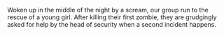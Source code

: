 Woken up in the middle of the night by a scream, our group run to the rescue of
a young girl. After killing their first zombie, they are grudgingly asked for
help by the head of security when a second incident happens.
